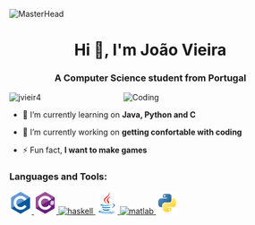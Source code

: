 ![MasterHead](https://user-images.githubusercontent.com/58959408/232639433-cb0aea21-66f0-4508-a771-85e2089c5a87.gif)
<h1 align="center">Hi 👋, I'm João Vieira</h1>
<h3 align="center">A Computer Science student from Portugal</h3>

<img align="right" alt="Coding" width="300" src="https://media0.giphy.com/media/v1.Y2lkPTc5MGI3NjExY2YzZDE4MGNlMDNlNGZhMTI0M2ExMzJiMDhkYmVlOTc3MmFlNTQyMiZlcD12MV9pbnRlcm5hbF9naWZzX2dpZklkJmN0PXM/Ll22OhMLAlVDb8UQWe/giphy.gif">
<p align="left"> <img src="https://komarev.com/ghpvc/?username=jvieir4&label=Profile%20views&color=0e75b6&style=flat" alt="jvieir4" /> </p>

- 🔭 I’m currently learning on **Java, Python and C**

- 🌱 I’m currently working on **getting confortable with coding**

- ⚡ Fun fact, **I want to make games**

<h3 align="left">Languages and Tools:</h3>
<p align="left"> <a href="https://www.cprogramming.com/" target="_blank" rel="noreferrer"> <img src="https://raw.githubusercontent.com/devicons/devicon/master/icons/c/c-original.svg" alt="c" width="40" height="40"/> </a> <a href="https://www.w3schools.com/cs/" target="_blank" rel="noreferrer"> <img src="https://raw.githubusercontent.com/devicons/devicon/master/icons/csharp/csharp-original.svg" alt="csharp" width="40" height="40"/> </a> <a href="https://www.haskell.org/" target="_blank" rel="noreferrer"> <img src="https://upload.wikimedia.org/wikipedia/commons/1/1c/Haskell-Logo.svg" alt="haskell" width="40" height="40"/> </a> <a href="https://www.java.com" target="_blank" rel="noreferrer"> <img src="https://raw.githubusercontent.com/devicons/devicon/master/icons/java/java-original.svg" alt="java" width="40" height="40"/> </a> <a href="https://www.mathworks.com/" target="_blank" rel="noreferrer"> <img src="https://upload.wikimedia.org/wikipedia/commons/2/21/Matlab_Logo.png" alt="matlab" width="40" height="40"/> </a> <a href="https://www.python.org" target="_blank" rel="noreferrer"> <img src="https://raw.githubusercontent.com/devicons/devicon/master/icons/python/python-original.svg" alt="python" width="40" height="40"/> </a> </p>


